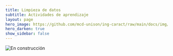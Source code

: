 ```yaml
---
title: Limpieza de datos 
subtitle: Actividades de aprendizaje
layout: page
hero_image: https://github.com/mcd-unison/ing-caract/raw/main/docs/img/organize-banner.jpg
hero_darken: true
show_sidebar: false
---
```


![En construcción](https://www.uv.mx/filu/files/2013/01/Pagina-en-obras.jpg)

<!-- 

## Cursos

1. [Exploratory Data Analysis in Python](https://www.datacamp.com/courses/exploratory-data-analysis-in-python)


2. [Introduction to Data Visualization with Seaborn](https://www.datacamp.com/courses/introduction-to-data-visualization-with-seaborn)


## Miniproyectos

1. [Visualizing the History of Nobel Prize Winners](https://projects.datacamp.com/projects/1888)

2. [Analyzing Crime in Los Angeles](https://projects.datacamp.com/projects/1876) 




- [Data Science: Wrangling](https://enterprise.edx.org/uni-sonora/course/HarvardX+PH125.6x) de Harvard, a través de *EdX Campus* de la Universidad de Sonora. Curso muy completo de manipulación de datos utilizando R.

- [Data Manipulation with pandas](https://www.datacamp.com/courses/data-manipulation-with-pandas). Parte del *career track* de analista de datos de *DataCamp*.

- [Joining Data with pandas](https://www.datacamp.com/courses/joining-data-with-pandas). Parte del *career track* de analista de datos de *DataCamp*.
 -->